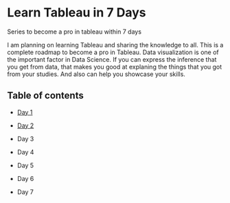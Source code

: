 # Learn Tableau in 7 Days
 Series to become a pro in tableau within 7 days

 I am planning on learning Tableau and sharing the knowledge to all. This is a complete roadmap to become a pro in Tableau. 
 Data visualization is one of the important factor in Data Science. If you can express the inference that you get from data, that makes you good at explaning the things that you got from your studies. And also can help you showcase your skills.

## Table of contents

- [Day 1](Contents/Day1.md)

- [Day 2](Contents/Day2.md)

- Day 3
  
- Day 4
  
- Day 5
  
- Day 6
  
- Day 7